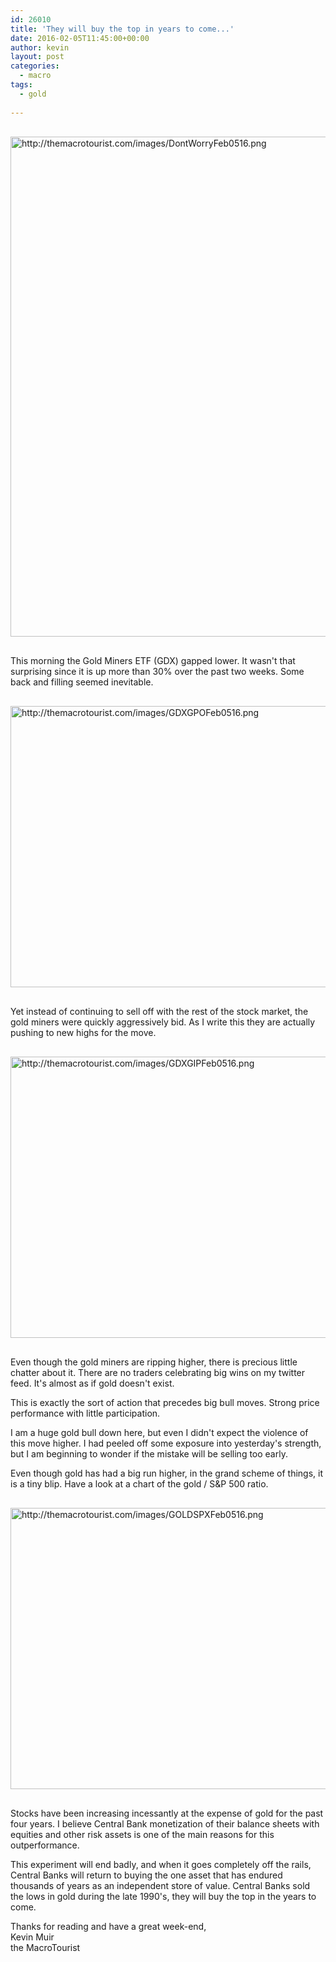 ```yaml
---
id: 26010
title: 'They will buy the top in years to come...'
date: 2016-02-05T11:45:00+00:00
author: kevin
layout: post
categories:
  - macro
tags:
  - gold
  
---
```

<img src="http://themacrotourist.com/images/DontWorryFeb0516.png" alt="http://themacrotourist.com/images/DontWorryFeb0516.png" width="600" height="800" style="margin:30px auto;display:block;">

This morning the Gold Miners ETF (GDX) gapped lower.  It wasn't that surprising since it is up more than 30% over the past two weeks.  Some back and filling seemed inevitable.

<img src="http://themacrotourist.com/images/GDXGPOFeb0516.png" alt="http://themacrotourist.com/images/GDXGPOFeb0516.png" width="700" height="450" style="margin:30px auto;display:block;">

Yet instead of continuing to sell off with the rest of the stock market, the gold miners were quickly aggressively bid.  As I write this they are actually pushing to new highs for the move.

<img src="http://themacrotourist.com/images/GDXGIPFeb0516.png" alt="http://themacrotourist.com/images/GDXGIPFeb0516.png" width="700" height="450" style="margin:30px auto;display:block;">

Even though the gold miners are ripping higher, there is precious little chatter about it.  There are no traders celebrating big wins on my twitter feed.  It's almost as if gold doesn't exist.

This is exactly the sort of action that precedes big bull moves.  Strong price performance with little participation. 

I am a huge gold bull down here, but even I didn't expect the violence of this move higher.  I had peeled off some exposure into yesterday's strength, but I am beginning to wonder if the mistake will be selling too early.

Even though gold has had a big run higher, in the grand scheme of things, it is a tiny blip.  Have a look at a chart of the gold / S&P 500 ratio.

<img src="http://themacrotourist.com/images/GOLDSPXFeb0516.png" alt="http://themacrotourist.com/images/GOLDSPXFeb0516.png" width="700" height="450" style="margin:30px auto;display:block;">

Stocks have been increasing incessantly at the expense of gold for the past four years.  I believe Central Bank monetization of their balance sheets with equities and other risk assets is one of the main reasons for this outperformance.  

This experiment will end badly, and when it goes completely off the rails, Central Banks will return to buying the one asset that has endured thousands of years as an independent store of value.  Central Banks sold the lows in gold during the late 1990's, they will buy the top in the years to come.  

Thanks for reading and have a great week-end,  
Kevin Muir  
the MacroTourist  


